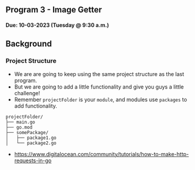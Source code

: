 ## Program 3 - Image Getter
#### Due: 10-03-2023 (Tuesday @ 9:30 a.m.) 

## Background

### Project Structure

- We are are going to keep using the same project structure as the last program. 
- But we are going to add a little functionality and give you guys a little challenge!
- Remember `projectFolder` is your `module`, and modules use `packages` to add functionality.

```
projectFolder/
├── main.go
├── go.mod
├── somePackage/
│   ├── package1.go
│   └── package2.go
```

- https://www.digitalocean.com/community/tutorials/how-to-make-http-requests-in-go


